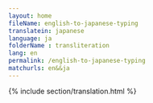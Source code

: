 ```yaml
--- 
layout: home 
fileName: english-to-japanese-typing
translatein: japanese
language: ja
folderName : transliteration
lang: en
permalink: /english-to-japanese-typing
matchurls: en&&ja
---
```

{% include section/translation.html %}